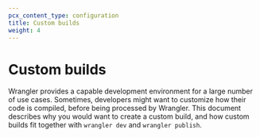 ```yaml
---
pcx_content_type: configuration
title: Custom builds
weight: 4
---
```


# Custom builds

Wrangler provides a capable development environment for a large number of use cases. Sometimes, developers might want to customize how their code is compiled, before being processed by Wrangler. This document describes why you would want to create a custom build, and how custom builds fit together with `wrangler dev` and `wrangler publish`.


